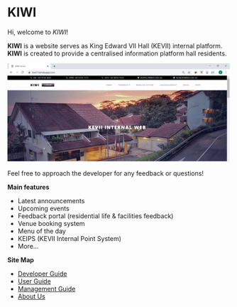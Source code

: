 # KIWI 

Hi, welcome to *KIWI*! 

**KIWI** is a website serves as King Edward VII Hall (KEVII) internal platform. **KIWI** is created to provide a centralised information platform hall residents.

![KIWI Home Page](./doc/images/home_page.png)

Feel free to approach the developer for any feedback or questions!

**Main features**
* Latest announcements
* Upcoming events
* Feedback portal (residential life & facilities feedback)
* Venue booking system
* Menu of the day
* KEIPS (KEVII Internal Point System)
* More...


**Site Map**

* [Developer Guide](https://github.com/KE-Web/KIWI-website/blob/master/doc/DeveloperGuide.adoc)
* [User Guide](hhttps://github.com/KE-Web/KIWI-website/blob/master/doc/UserGuide.adoc)
* [Management Guide](https://github.com/KE-Web/KIWI-website/blob/master/doc/ManagementGuide.adoc)
* [About Us](https://github.com/KE-Web/KIWI-website/blob/master/doc/AboutUs.adoc)
